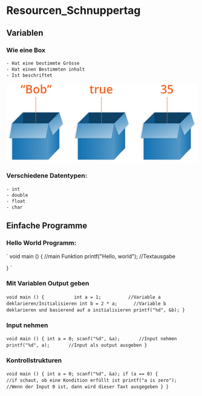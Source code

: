 # Resourcen_Schnuppertag

## Variablen

### Wie eine Box
    - Hat eine bestimmte Grösse
    - Hat einen Bestimmten inhalt
    - Ist beschriftet

![alt text](boxes.png)

### Verschiedene Datentypen:
    - int
    - double
    - float
    - char


## Einfache Programme

### Hello World Programm:

`
void main () {                  //main Funktion
    printf("Hello, world");     //Textausgabe

}
`

### Mit Variablen Output geben

`
void main () {          
    int a = 1;          //Variable a deklarieren/Initialisieren
    int b = 2 * a;      //Variable b deklarieren und basierend auf a initialisieren
    printf("%d", &b);
}
`

### Input nehmen

`
void main () {
    int a = 0;
    scanf("%d", &a);       //Input nehmen
    printf("%d", a);       //Input als output ausgeben
}
`

### Kontrollstrukturen

`
void main () {
    int a = 0;
    scanf("%d", &a);
    if (a == 0) {               //if schaut, ob eine Kondition erfüllt ist
        printf("a is zero");    //Wenn der Input 0 ist, dann wird dieser Taxt ausgegeben
    }
}
`

